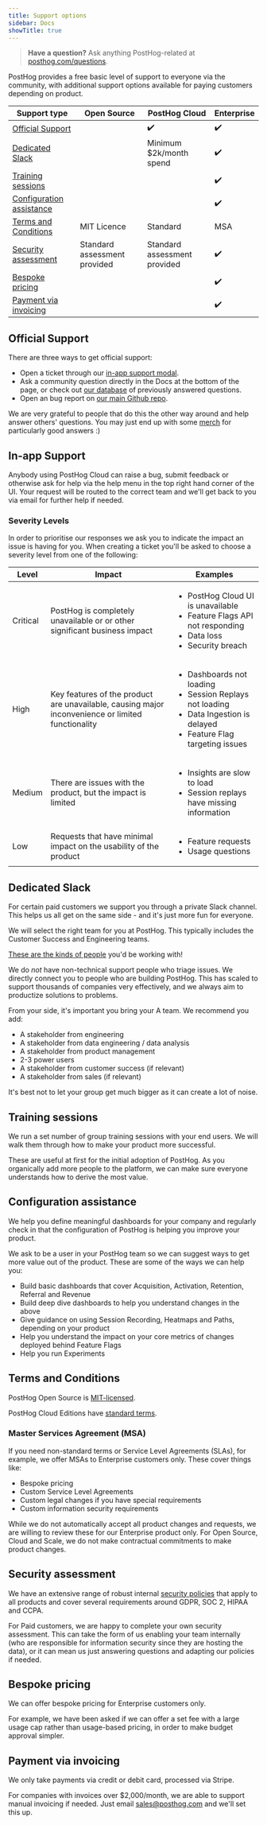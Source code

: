 ```yaml
---
title: Support options
sidebar: Docs
showTitle: true
---
```


> **Have a question?** Ask anything PostHog-related at [posthog.com/questions](/questions).

PostHog provides a free basic level of support to everyone via the community, with additional support options available for paying customers depending on product. 

<div className="overflow-x-auto -mx-5 px-5">
<table className="text-sm">
<thead>
<tr>
<th>Support type</th>
<th>Open Source</th>
<th>PostHog Cloud</th>
<th>Enterprise</th>
</tr>
</thead>
<tbody>
<tr>
<td><a href="#official-support">Official Support</a></td>
<td></td>
<td>✔️</td>
<td>✔️</td>
</tr>
<tr>
<td><a href="#dedicated-slack">Dedicated Slack</a></td>
<td></td>
<td>Minimum $2k/month spend</td>
<td>✔️</td>
</tr>
<tr>
<td><a href="#training-sessions">Training sessions</a></td>
<td></td>
<td></td>
<td>✔️</td>
</tr>
<tr>
<td><a href="#configuration-assistance">Configuration assistance</a></td>
<td></td>
<td></td>
<td>✔️</td>
</tr>
<tr>
<td><a href="#terms-and-conditions">Terms and Conditions</a></td>
<td>MIT Licence</td>
<td>Standard</td>
<td>MSA</td>
</tr>
<tr>
<td><a href="#security-assessment">Security assessment</a></td>
<td>Standard assessment provided</td>
<td>Standard assessment provided</td>
<td>✔️</td>
</tr>
<tr>
<td><a href="#bespoke-pricing">Bespoke pricing</a></td>
<td></td>
<td></td>
<td>✔️</td>
</tr>
<tr>
<td><a href="#payment-via-invoicing">Payment via invoicing</a></td>
<td></td>
<td></td>
<td>✔️</td>
</tr>
</tbody>
</table>
</div>

## Official Support

There are three ways to get official support:

* Open a ticket through our [in-app support modal](https://app.posthog.com/home#supportModal).
* Ask a community question directly in the Docs at the bottom of the page, or check out [our database](/questions) of previously answered questions.
* Open an bug report on [our main Github repo](https://github.com/posthog/posthog).

We are very grateful to people that do this the other way around and help answer others' questions. You may just end up with some [merch](https://merch.posthog.com/) for particularly good answers :)

## In-app Support

Anybody using PostHog Cloud can raise a bug, submit feedback or otherwise ask for help via the help menu in the top right hand corner of the UI. Your request will be routed to the correct team and we'll get back to you via email for further help if needed.

### Severity Levels

In order to prioritise our responses we ask you to indicate the impact an issue is having for you.  When creating a ticket you'll be asked to choose a severity level from one of the following:

| **Level** | **Impact**                                                                                        | **Examples**                                                                                                                                         |
|-----------|---------------------------------------------------------------------------------------------------|------------------------------------------------------------------------------------------------------------------------------------------------------|
| Critical  | PostHog is completely unavailable or or other significant business impact                         | <ul> <li>PostHog Cloud UI is unavailable</li> <li>Feature Flags API not responding</li> <li>Data loss</li> <li>Security breach</li> </ul>            |
| High      | Key features of the product are unavailable, causing major inconvenience or limited functionality | <ul><li>Dashboards not loading</li><li>Session Replays not loading</li><li>Data Ingestion is delayed</li><li>Feature Flag targeting issues</li></ul> |
| Medium    | There are issues with the product, but the impact is limited                                      | <ul><li>Insights are slow to load</li><li>Session replays have missing information</li></ul>                                                         |
| Low       | Requests that have minimal impact on the usability of the product                                 | <ul><li>Feature requests</li><li>Usage questions</li></ul>                                                                                           |                                                                                                                                           |                                                                        |                                                                                                 |
## Dedicated Slack

For certain paid customers we support you through a private Slack channel. This helps us all get on the same side - and it's just more fun for everyone.

We will select the right team for you at PostHog. This typically includes the Customer Success and Engineering teams.

[These are the kinds of people](/team) you'd be working with!

We do *not* have non-technical support people who triage issues. We directly connect you to people who are building PostHog. This has scaled to support thousands of companies very effectively, and we always aim to productize solutions to problems.

From your side, it's important you bring your A team. We recommend you add:

* A stakeholder from engineering
* A stakeholder from data engineering / data analysis
* A stakeholder from product management
* 2-3 power users
* A stakeholder from customer success (if relevant)
* A stakeholder from sales (if relevant)

It's best not to let your group get much bigger as it can create a lot of noise.

## Training sessions

We run a set number of group training sessions with your end users. We will walk them through how to make your product more successful.

These are useful at first for the initial adoption of PostHog. As you organically add more people to the platform, we can make sure everyone understands how to derive the most value.

## Configuration assistance

We help you define meaningful dashboards for your company and regularly check in that the configuration of PostHog is helping you improve your product.

We ask to be a user in your PostHog team so we can suggest ways to get more value out of the product. These are some of the ways we can help you:

* Build basic dashboards that cover Acquisition, Activation, Retention, Referral and Revenue
* Build deep dive dashboards to help you understand changes in the above
* Give guidance on using Session Recording, Heatmaps and Paths, depending on your product
* Help you understand the impact on your core metrics of changes deployed behind Feature Flags
* Help you run Experiments 

## Terms and Conditions

PostHog Open Source is [MIT-licensed](https://github.com/PostHog/posthog-foss/blob/master/LICENSE).

PostHog Cloud Editions have [standard terms](/terms).

### Master Services Agreement (MSA)

If you need non-standard terms or Service Level Agreements (SLAs), for example, we offer MSAs to Enterprise customers only. These cover things like:

* Bespoke pricing
* Custom Service Level Agreements
* Custom legal changes if you have special requirements
* Custom information security requirements

While we do not automatically accept all product changes and requests, we are willing to review these for our Enterprise product only. For Open Source, Cloud and Scale, we do not make contractual commitments to make product changes. 

## Security assessment

We have an extensive range of robust internal [security policies](/handbook/company/security) that apply to all products and cover several requirements around GDPR, SOC 2, HIPAA and CCPA. 

For Paid customers, we are happy to complete your own security assessment. This can take the form of us enabling your team internally (who are responsible for information security since they are hosting the data), or it can mean us just answering questions and adapting our policies if needed.

## Bespoke pricing

We can offer bespoke pricing for Enterprise customers only.

For example, we have been asked if we can offer a set fee with a large usage cap rather than usage-based pricing, in order to make budget approval simpler. 

## Payment via invoicing

We only take payments via credit or debit card, processed via Stripe. 

For companies with invoices over $2,000/month, we are able to support manual invoicing if needed. Just email sales@posthog.com and we'll set this up.
